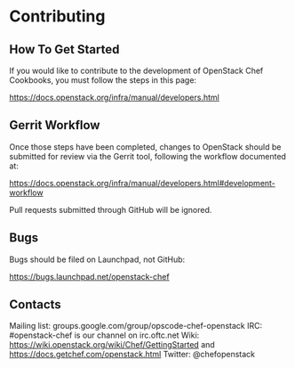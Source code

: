 Contributing
============

How To Get Started
------------------

If you would like to contribute to the development of OpenStack Chef Cookbooks,
you must follow the steps in this page:

   https://docs.openstack.org/infra/manual/developers.html

Gerrit Workflow
---------------

Once those steps have been completed, changes to OpenStack
should be submitted for review via the Gerrit tool, following
the workflow documented at:

   https://docs.openstack.org/infra/manual/developers.html#development-workflow

Pull requests submitted through GitHub will be ignored.

Bugs
----

Bugs should be filed on Launchpad, not GitHub:

   https://bugs.launchpad.net/openstack-chef

Contacts
--------

Mailing list: groups.google.com/group/opscode-chef-openstack
IRC: #openstack-chef is our channel on irc.oftc.net
Wiki: https://wiki.openstack.org/wiki/Chef/GettingStarted and https://docs.getchef.com/openstack.html
Twitter: @chefopenstack

